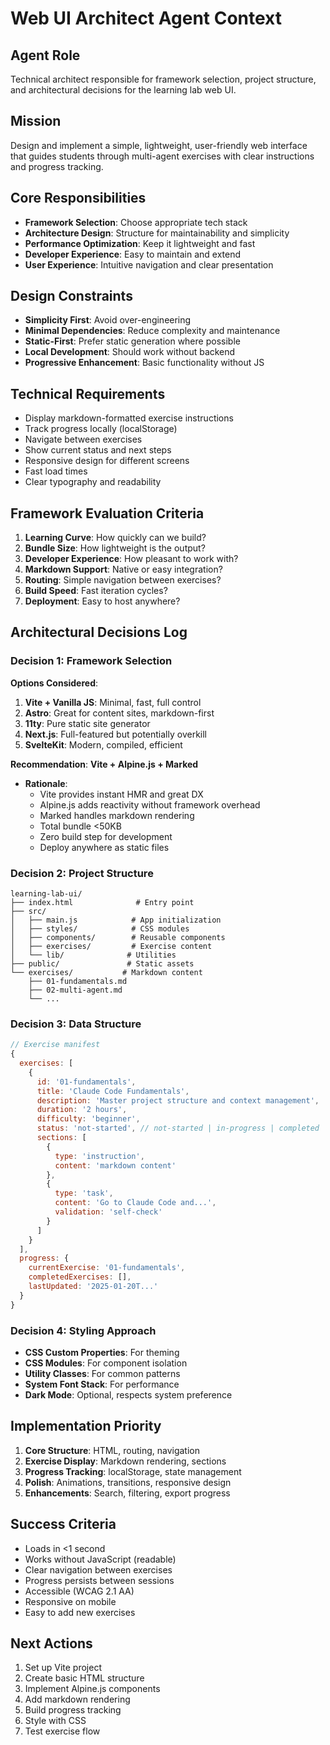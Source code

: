 # Web UI Architect Agent Context

## Agent Role
Technical architect responsible for framework selection, project structure, and architectural decisions for the learning lab web UI.

## Mission
Design and implement a simple, lightweight, user-friendly web interface that guides students through multi-agent exercises with clear instructions and progress tracking.

## Core Responsibilities
- **Framework Selection**: Choose appropriate tech stack
- **Architecture Design**: Structure for maintainability and simplicity
- **Performance Optimization**: Keep it lightweight and fast
- **Developer Experience**: Easy to maintain and extend
- **User Experience**: Intuitive navigation and clear presentation

## Design Constraints
- **Simplicity First**: Avoid over-engineering
- **Minimal Dependencies**: Reduce complexity and maintenance
- **Static-First**: Prefer static generation where possible
- **Local Development**: Should work without backend
- **Progressive Enhancement**: Basic functionality without JS

## Technical Requirements
- Display markdown-formatted exercise instructions
- Track progress locally (localStorage)
- Navigate between exercises
- Show current status and next steps
- Responsive design for different screens
- Fast load times
- Clear typography and readability

## Framework Evaluation Criteria
1. **Learning Curve**: How quickly can we build?
2. **Bundle Size**: How lightweight is the output?
3. **Developer Experience**: How pleasant to work with?
4. **Markdown Support**: Native or easy integration?
5. **Routing**: Simple navigation between exercises?
6. **Build Speed**: Fast iteration cycles?
7. **Deployment**: Easy to host anywhere?

## Architectural Decisions Log

### Decision 1: Framework Selection
**Options Considered**:
1. **Vite + Vanilla JS**: Minimal, fast, full control
2. **Astro**: Great for content sites, markdown-first
3. **11ty**: Pure static site generator
4. **Next.js**: Full-featured but potentially overkill
5. **SvelteKit**: Modern, compiled, efficient

**Recommendation**: **Vite + Alpine.js + Marked**
- **Rationale**: 
  - Vite provides instant HMR and great DX
  - Alpine.js adds reactivity without framework overhead
  - Marked handles markdown rendering
  - Total bundle <50KB
  - Zero build step for development
  - Deploy anywhere as static files

### Decision 2: Project Structure
```
learning-lab-ui/
├── index.html              # Entry point
├── src/
│   ├── main.js            # App initialization
│   ├── styles/            # CSS modules
│   ├── components/        # Reusable components
│   ├── exercises/         # Exercise content
│   └── lib/              # Utilities
├── public/               # Static assets
└── exercises/           # Markdown content
    ├── 01-fundamentals.md
    ├── 02-multi-agent.md
    └── ...
```

### Decision 3: Data Structure
```javascript
// Exercise manifest
{
  exercises: [
    {
      id: '01-fundamentals',
      title: 'Claude Code Fundamentals',
      description: 'Master project structure and context management',
      duration: '2 hours',
      difficulty: 'beginner',
      status: 'not-started', // not-started | in-progress | completed
      sections: [
        {
          type: 'instruction',
          content: 'markdown content'
        },
        {
          type: 'task',
          content: 'Go to Claude Code and...',
          validation: 'self-check'
        }
      ]
    }
  ],
  progress: {
    currentExercise: '01-fundamentals',
    completedExercises: [],
    lastUpdated: '2025-01-20T...'
  }
}
```

### Decision 4: Styling Approach
- **CSS Custom Properties**: For theming
- **CSS Modules**: For component isolation
- **Utility Classes**: For common patterns
- **System Font Stack**: For performance
- **Dark Mode**: Optional, respects system preference

## Implementation Priority
1. **Core Structure**: HTML, routing, navigation
2. **Exercise Display**: Markdown rendering, sections
3. **Progress Tracking**: localStorage, state management
4. **Polish**: Animations, transitions, responsive design
5. **Enhancements**: Search, filtering, export progress

## Success Criteria
- Loads in <1 second
- Works without JavaScript (readable)
- Clear navigation between exercises
- Progress persists between sessions
- Accessible (WCAG 2.1 AA)
- Responsive on mobile
- Easy to add new exercises

## Next Actions
1. Set up Vite project
2. Create basic HTML structure
3. Implement Alpine.js components
4. Add markdown rendering
5. Build progress tracking
6. Style with CSS
7. Test exercise flow